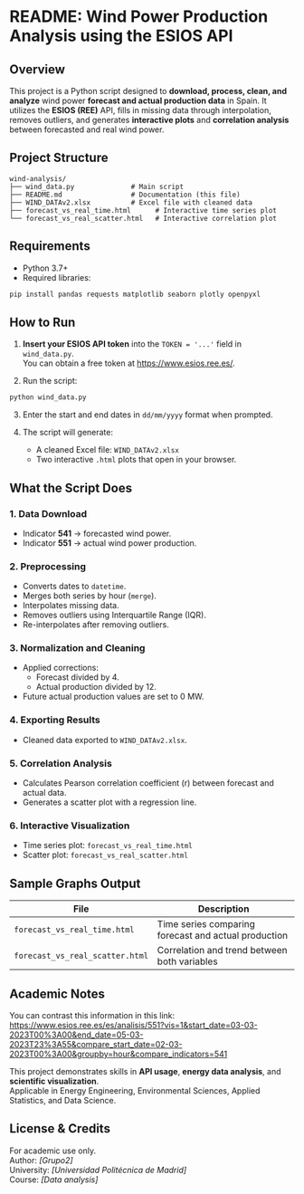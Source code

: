 #  README: Wind Power Production Analysis using the ESIOS API

##  Overview
This project is a Python script designed to **download, process, clean, and analyze** wind power **forecast and actual production data** in Spain. It utilizes the **ESIOS (REE)** API, fills in missing data through interpolation, removes outliers, and generates **interactive plots** and **correlation analysis** between forecasted and real wind power.

##  Project Structure
```
wind-analysis/
├── wind_data.py              # Main script
├── README.md                 # Documentation (this file)
├── WIND_DATAv2.xlsx          # Excel file with cleaned data
├── forecast_vs_real_time.html      # Interactive time series plot
└── forecast_vs_real_scatter.html   # Interactive correlation plot
```

##  Requirements
- Python 3.7+
- Required libraries:
```bash
pip install pandas requests matplotlib seaborn plotly openpyxl
```

##  How to Run
1. **Insert your ESIOS API token** into the `TOKEN = '...'` field in `wind_data.py`.  
   You can obtain a free token at <https://www.esios.ree.es/>.

2. Run the script:
```bash
python wind_data.py
```

3. Enter the start and end dates in `dd/mm/yyyy` format when prompted.

4. The script will generate:
   - A cleaned Excel file: `WIND_DATAv2.xlsx`
   - Two interactive `.html` plots that open in your browser.

##  What the Script Does

### 1. Data Download
- Indicator **541** → forecasted wind power.  
- Indicator **551** → actual wind power production.

### 2. Preprocessing
- Converts dates to `datetime`.
- Merges both series by hour (`merge`).
- Interpolates missing data.
- Removes outliers using Interquartile Range (IQR).
- Re-interpolates after removing outliers.

### 3. Normalization and Cleaning
- Applied corrections:  
  - Forecast divided by 4.  
  - Actual production divided by 12.
- Future actual production values are set to 0 MW.

### 4. Exporting Results
- Cleaned data exported to `WIND_DATAv2.xlsx`.

### 5. Correlation Analysis
- Calculates Pearson correlation coefficient (r) between forecast and actual data.
- Generates a scatter plot with a regression line.

### 6. Interactive Visualization
- Time series plot: `forecast_vs_real_time.html`
- Scatter plot: `forecast_vs_real_scatter.html`

##  Sample Graphs Output
| File | Description |
|------|-------------|
| `forecast_vs_real_time.html` | Time series comparing forecast and actual production |
| `forecast_vs_real_scatter.html` | Correlation and trend between both variables |

##  Academic Notes
You can contrast this information in this link:
https://www.esios.ree.es/es/analisis/551?vis=1&start_date=03-03-2023T00%3A00&end_date=05-03-2023T23%3A55&compare_start_date=02-03-2023T00%3A00&groupby=hour&compare_indicators=541

This project demonstrates skills in **API usage**, **energy data analysis**, and **scientific visualization**.  
Applicable in Energy Engineering, Environmental Sciences, Applied Statistics, and Data Science.

## License & Credits
For academic use only.  
Author: *[Grupo2]*  
University: *[Universidad Politécnica de Madrid]*  
Course: *[Data analysis]*
